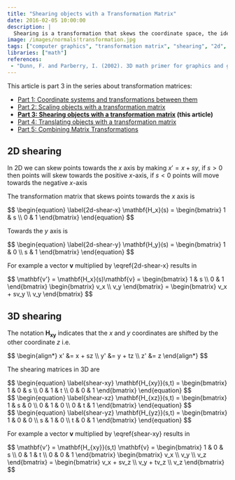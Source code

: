 ```yaml
---
title: "Shearing objects with a Transformation Matrix"
date: 2016-02-05 10:00:00
description: |
  Shearing is a transformation that skews the coordinate space, the idea is to add a multiple of one coordinate to the other
image: /images/normals!transformation.jpg
tags: ["computer graphics", "transformation matrix", "shearing", "2d", "3d", "linear algebra"]
libraries: ["math"]
references:
 - "Dunn, F. and Parberry, I. (2002). 3D math primer for graphics and game development. Plano, Tex.: Wordware Pub."
---
```


This article is part 3 in the series about transformation matrices:

- [Part 1: Coordinate systems and transformations between them](../coordinate-systems/)
- [Part 2: Scaling objects with a transformation matrix](../scale/)
- **[Part 3: Shearing objects with a transformation matrix](../shearing/) (this article)**
- [Part 4: Translating objects with a transformation matrix](../translation/)
- [Part 5: Combining Matrix Transformations](../combining-transformations/)

## 2D shearing

In 2D we can skew points towards the $x$ axis by making $x' = x + sy$, if $s > 0$ then points will skew towards the positive $x$-axis, if $s < 0$ points will move towards the negative $x$-axis

The transformation matrix that skews points towards the $x$ axis is

<div>$$
\begin{equation} \label{2d-shear-x}
\mathbf{H_x}(s) = \begin{bmatrix}
1 & s \\
0 & 1
\end{bmatrix}
\end{equation}
$$</div>

Towards the $y$ axis is

<div>$$
\begin{equation} \label{2d-shear-y}
\mathbf{H_y}(s) = \begin{bmatrix}
1 & 0 \\
s & 1
\end{bmatrix}
\end{equation}
$$</div>

For example a vector $\mathbf{v}$ multiplied by \eqref{2d-shear-x} results in

<div>$$
\mathbf{v'} = \mathbf{H_x}(s)\mathbf{v} = \begin{bmatrix}
1 & s \\
0 & 1
\end{bmatrix} \begin{bmatrix} v_x \\ v_y \end{bmatrix} = \begin{bmatrix} v_x + sv_y \\ v_y \end{bmatrix}
$$</div>

## 3D shearing

The notation $\mathbf{H_{xy}}$ indicates that the $x$ and $y$ coordinates are shifted by the other coordinate $z$ i.e.

<div>$$
\begin{align*}
x' &= x + sz \\
y' &= y + tz \\
z' &= z
\end{align*}
$$</div>

The shearing matrices in 3D are

<div>$$
\begin{equation} \label{shear-xy}
\mathbf{H_{xy}}(s,t) = \begin{bmatrix}
1 & 0 & s \\
0 & 1 & t \\
0 & 0 & 1
\end{bmatrix}
\end{equation}
$$</div>

<div>$$
\begin{equation} \label{shear-xz}
\mathbf{H_{xz}}(s,t) = \begin{bmatrix}
1 & s & 0 \\
0 & 1 & 0 \\
0 & t & 1
\end{bmatrix}
\end{equation}
$$</div>

<div>$$
\begin{equation} \label{shear-yz}
\mathbf{H_{yz}}(s,t) = \begin{bmatrix}
1 & 0 & 0 \\
s & 1 & 0 \\
t & 0 & 1
\end{bmatrix}
\end{equation}
$$</div>

For example a vector $\mathbf{v}$ multiplied by \eqref{shear-xy} results in

<div>$$
\mathbf{v'} = \mathbf{H_{xy}}(s,t) \mathbf{v} = \begin{bmatrix}
1 & 0 & s \\
0 & 1 & t \\
0 & 0 & 1
\end{bmatrix} \begin{bmatrix} v_x \\ v_y \\ v_z \end{bmatrix}  = \begin{bmatrix} v_x + sv_z \\ v_y + tv_z \\ v_z \end{bmatrix}
$$</div>

